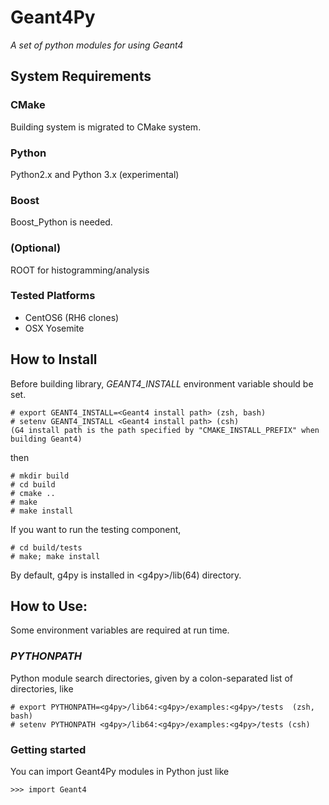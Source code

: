 Geant4Py
========

_A set of python modules for using Geant4_


System Requirements
-------------------

### CMake
Building system is migrated to CMake system.

### Python

Python2.x and Python 3.x (experimental)

### Boost

Boost_Python is needed.

### (Optional)

ROOT for histogramming/analysis

### Tested Platforms

* CentOS6 (RH6 clones)
* OSX Yosemite


How to Install
--------------
Before building library, *GEANT4_INSTALL* environment variable should be set.

    # export GEANT4_INSTALL=<Geant4 install path> (zsh, bash)
    # setenv GEANT4_INSTALL <Geant4 install path> (csh)
    (G4 install path is the path specified by "CMAKE_INSTALL_PREFIX" when building Geant4) 
 
then

    # mkdir build
    # cd build
    # cmake ..   
    # make
    # make install

If you want to run the testing component,

    # cd build/tests
    # make; make install

By default, g4py is installed in \<g4py\>/lib(64) directory.


How to Use:
-----------
Some environment variables are required at run time.

### *PYTHONPATH*

Python module search directories, given by a colon-separated list of directories, like


    # export PYTHONPATH=<g4py>/lib64:<g4py>/examples:<g4py>/tests  (zsh, bash)
    # setenv PYTHONPATH <g4py>/lib64:<g4py>/examples:<g4py>/tests (csh)



### Getting started
You can import Geant4Py modules in Python just like

    >>> import Geant4

